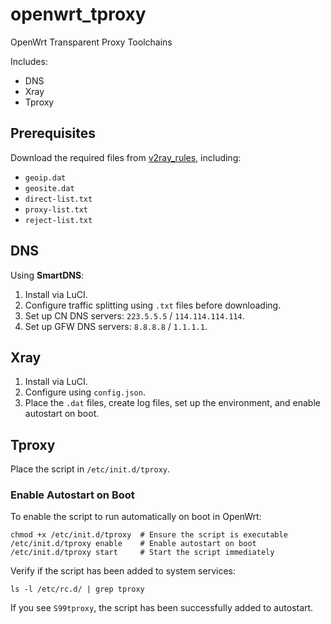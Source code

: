# openwrt_tproxy

OpenWrt Transparent Proxy Toolchains

Includes:

- DNS
- Xray
- Tproxy

## Prerequisites

Download the required files from [v2ray_rules](https://github.com/Loyalsoldier/v2ray-rules-dat.git), including:

- `geoip.dat`
- `geosite.dat`
- `direct-list.txt`
- `proxy-list.txt`
- `reject-list.txt`

## DNS

Using **SmartDNS**:

1. Install via LuCI.
2. Configure traffic splitting using `.txt` files before downloading.
3. Set up CN DNS servers: `223.5.5.5` / `114.114.114.114`.
4. Set up GFW DNS servers: `8.8.8.8` / `1.1.1.1`.

## Xray

1. Install via LuCI.
2. Configure using `config.json`.
3. Place the `.dat` files, create log files, set up the environment, and enable autostart on boot.

## Tproxy

Place the script in `/etc/init.d/tproxy`.

### Enable Autostart on Boot

To enable the script to run automatically on boot in OpenWrt:

```shell
chmod +x /etc/init.d/tproxy  # Ensure the script is executable
/etc/init.d/tproxy enable    # Enable autostart on boot
/etc/init.d/tproxy start     # Start the script immediately
```

Verify if the script has been added to system services:

```shell
ls -l /etc/rc.d/ | grep tproxy
```

If you see `S99tproxy`, the script has been successfully added to autostart.

